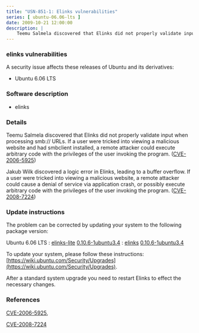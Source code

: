 ```yaml
---
title: "USN-851-1: Elinks vulnerabilities"
series: [ ubuntu-06.06-lts ]
date: 2009-10-21 12:00:00
description: |
    Teemu Salmela discovered that Elinks did not properly validate input when processing smb:// URLs. If a user were tricked into viewing a malicious website and had smbclient installed, a remote attacker could execute arbitrary code with the privileges of the user invoking the program. ([CVE-2006-5925](http://people.ubuntu.com/~ubuntu-security/cve/CVE-2006-5925))
--- 
```

 
### elinks vulnerabilities

A security issue affects these releases of Ubuntu and its derivatives:

* Ubuntu 6.06 LTS

### Software description

* elinks 

### Details

Teemu Salmela discovered that Elinks did not properly validate input when processing smb:// URLs. If a user were tricked into viewing a malicious website and had smbclient installed, a remote attacker could execute arbitrary code with the privileges of the user invoking the program. ([CVE-2006-5925](http://people.ubuntu.com/~ubuntu-security/cve/CVE-2006-5925))

Jakub Wilk discovered a logic error in Elinks, leading to a buffer overflow. If a user were tricked into viewing a malicious website, a remote attacker could cause a denial of service via application crash, or possibly execute arbitrary code with the privileges of the user invoking the program. ([CVE-2008-7224](http://people.ubuntu.com/~ubuntu-security/cve/CVE-2008-7224)) 

### Update instructions

The problem can be corrected by updating your system to the following package version:

Ubuntu 6.06 LTS
 : [elinks-lite](https://launchpad.net/ubuntu/+source/elinks) <span> [0.10.6-1ubuntu3.4](https://launchpad.net/ubuntu/+source/elinks/0.10.6-1ubuntu3.4) </span> 
 : [elinks](https://launchpad.net/ubuntu/+source/elinks) <span> [0.10.6-1ubuntu3.4](https://launchpad.net/ubuntu/+source/elinks/0.10.6-1ubuntu3.4) </span> 

To update your system, please follow these instructions: [https://wiki.ubuntu.com/Security/Upgrades](https://wiki.ubuntu.com/Security/Upgrades).

After a standard system upgrade you need to restart Elinks to effect the necessary changes. 

### References

 [CVE-2006-5925](http://people.ubuntu.com/~ubuntu-security/cve/CVE-2006-5925), 

 [CVE-2008-7224](http://people.ubuntu.com/~ubuntu-security/cve/CVE-2008-7224)
 
